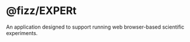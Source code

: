 # @fizz/EXPERt

An application designed to support running web browser-based scientific experiments.
